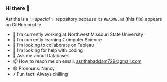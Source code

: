 ### Hi there 👋


Asritha is a ✨ _special_ ✨ repository because its `README.md` (this file) appears on GitHub profile.

- 🔭 I’m currently working at Northwest Missouri State University
- 🌱 I’m currently learning Computer Science
- 👯 I’m looking to collaborate on Tableau 
- 🤔 I’m looking for help with coding
- 💬 Ask me about Databases
- 📫 How to reach me on email: asrithabaddam729@gmail.com
- 😄 Pronouns: Nancy
- ⚡ Fun fact: Always chilling
